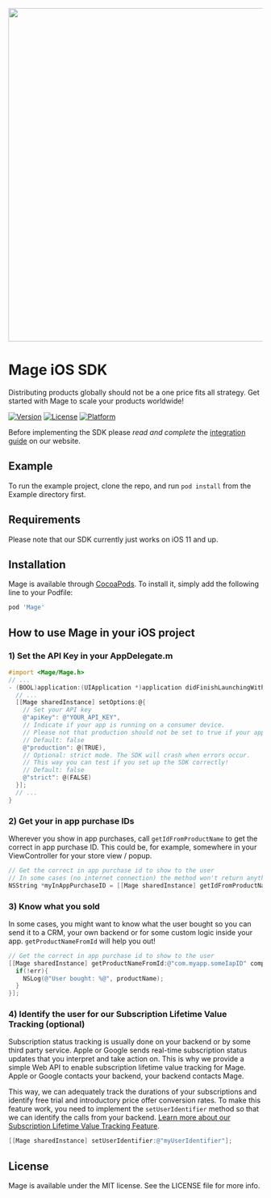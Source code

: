 <p align="center"><a href="https://www.getmage.io/"><img width="660" src="https://uploads-ssl.webflow.com/5eb96fb23eccf7fcdeb3d89f/5ef20b997a17d70677effb6f_header.svg"></a></p>

# Mage iOS SDK

Distributing products globally should not be a one price fits all strategy. Get started with Mage to scale your products worldwide!

[![Version](https://img.shields.io/cocoapods/v/Mage.svg?style=flat)](https://cocoapods.org/pods/Mage)
[![License](https://img.shields.io/cocoapods/l/Mage.svg?style=flat)](https://cocoapods.org/pods/Mage)
[![Platform](https://img.shields.io/cocoapods/p/Mage.svg?style=flat)](https://cocoapods.org/pods/Mage)

Before implementing the SDK please *read and complete* the [integration guide](https://www.getmage.io/documentation) on our website.

## Example

To run the example project, clone the repo, and run `pod install` from the Example directory first.

## Requirements
Please note that our SDK currently just works on iOS 11 and up.

## Installation

Mage is available through [CocoaPods](https://cocoapods.org). To install
it, simply add the following line to your Podfile:

```ruby
pod 'Mage'
```

## How to use Mage in your iOS project

### 1) Set the API Key in your AppDelegate.m

```objective-c
#import <Mage/Mage.h>
// ...
- (BOOL)application:(UIApplication *)application didFinishLaunchingWithOptions:(NSDictionary *)launchOptions{
  // ...
  [[Mage sharedInstance] setOptions:@{
    // Set your API key
    @"apiKey": @"YOUR_API_KEY",
    // Indicate if your app is running on a consumer device.
    // Please not that production should not be set to true if your app runs on real testing devices!
    // Default: false
    @"production": @(TRUE),
    // Optional: strict mode. The SDK will crash when errors occur.
    // This way you can test if you set up the SDK correctly!
    // Default: false
    @"strict": @(FALSE)
  }];
  // ...
}
```

### 2) Get your in app purchase IDs

Wherever you show in app purchases, call `getIdFromProductName` to get the correct in app purchase ID. This could be, for example, somewhere in your ViewController for your store view / popup.

```objective-c
// Get the correct in app purchase id to show to the user
// In some cases (no internet connection) the method won't return anything so defining a fallback is not a bad idea!
NSString *myInAppPurchaseID = [[Mage sharedInstance] getIdFromProductName:@"MyProduct" withFallback:@"com.myapp.fallbackID"]
```

### 3) Know what you sold

In some cases, you might want to know what the user bought so you can send it to a CRM,
your own backend or for some custom logic inside your app. `getProductNameFromId` will help you out!

```objective-c
// Get the correct in app purchase id to show to the user
[[Mage sharedInstance] getProductNameFromId:@"com.myapp.someIapID" completionHandler:^(NSError * _Nonnull err, NSString * _Nonnull productName) {
  if(!err){
    NSLog(@"User bought: %@", productName);
  }
}];
```

### 4) Identify the user for our Subscription Lifetime Value Tracking (optional)
Subscription status tracking is usually done on your backend or by some third party service. Apple or Google sends real-time subscription status updates that you interpret and take action on. This is why we provide a simple Web API to enable subscription lifetime value tracking for Mage. Apple or Google contacts your backend, your backend contacts Mage.

This way, we can adequately track the durations of your subscriptions and identify free trial and introductory price offer conversion rates. To make this feature work, you need to implement the `setUserIdentifier` method so that we can identify the calls from your backend. [Learn more about our Subscription Lifetime Value Tracking Feature](link...).

```objective-c
[[Mage sharedInstance] setUserIdentifier:@"myUserIdentifier"];
```


## License

Mage is available under the MIT license. See the LICENSE file for more info.
